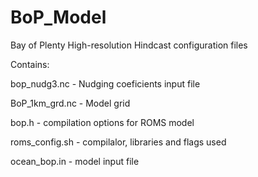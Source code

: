 # BoP_Model
Bay of Plenty High-resolution Hindcast configuration files

Contains:

bop_nudg3.nc   - Nudging coeficients input file

BoP_1km_grd.nc - Model grid

bop.h          - compilation options for ROMS model

roms_config.sh - compilalor, libraries and flags used

ocean_bop.in   - model input file

